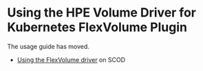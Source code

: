 # Using the HPE Volume Driver for Kubernetes FlexVolume Plugin

The usage guide has moved.

* [Using the FlexVolume driver](https://scod.hpedev.io/flexvolume_driver/container_provider/index.html#using) on SCOD
